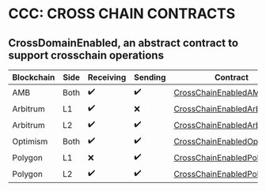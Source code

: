 # CCC: CROSS CHAIN CONTRACTS

## CrossDomainEnabled, an abstract contract to support crosschain operations

| Blockchain | Side | Receiving          | Sending            | Contract                                                                 |
|------------|------|--------------------|--------------------|--------------------------------------------------------------------------|
| AMB        | Both | :heavy_check_mark: | :heavy_check_mark: | [CrossChainEnabledAMB](contracts/CrossChainEnabledAMB.sol)               |
| Arbitrum   | L1   | :heavy_check_mark: | :x:                | [CrossChainEnabledArbitrumL1](contracts/CrossChainEnabledArbitrumL1.sol) |
| Arbitrum   | L2   | :heavy_check_mark: | :heavy_check_mark: | [CrossChainEnabledArbitrumL2](contracts/CrossChainEnabledArbitrumL2.sol) |
| Optimism   | Both | :heavy_check_mark: | :heavy_check_mark: | [CrossChainEnabledOptimism](contracts/CrossChainEnabledOptimism.sol)     |
| Polygon    | L1   | :x:                | :heavy_check_mark: | [CrossChainEnabledPolygonL1](contracts/CrossChainEnabledPolygonL1.sol)   |
| Polygon    | L2   | :heavy_check_mark: | :heavy_check_mark: | [CrossChainEnabledPolygonL2](contracts/CrossChainEnabledPolygonL2.sol)   |